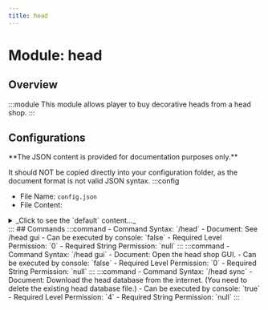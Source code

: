 ```yaml
---
title: head
---
```



# Module: head

## Overview
:::module
This module allows player to buy decorative heads from a head shop.
:::
## Configurations
<Admonition type="warning" icon="" title="">
**The JSON content is provided for documentation purposes only.**

It should NOT be copied directly into your configuration folder, as the document format is not valid JSON syntax.
</Admonition>
:::config
- File Name: `config.json`
- File Content: 
<details>

<summary>_Click to see the `default` content..._</summary>

```json showLineNumbers title="config/fuji/modules/head/config.json"
{
  "economy_type": "ITEM",
  "cost_item_type": "minecraft:emerald_block",
  "cost_item_amount": 1
}
```
</details>
:::
## Commands
:::command
- Command Syntax: `/head`
- Document: See /head gui
- Can be executed by console: `false`
- Required Level Permission: `0`
- Required String Permission: `null`
:::
:::command
- Command Syntax: `/head gui`
- Document: Open the head shop GUI.
- Can be executed by console: `false`
- Required Level Permission: `0`
- Required String Permission: `null`
:::
:::command
- Command Syntax: `/head sync`
- Document: Download the head database from the internet. (You need to delete the existing head database file.)
- Can be executed by console: `true`
- Required Level Permission: `4`
- Required String Permission: `null`
:::
